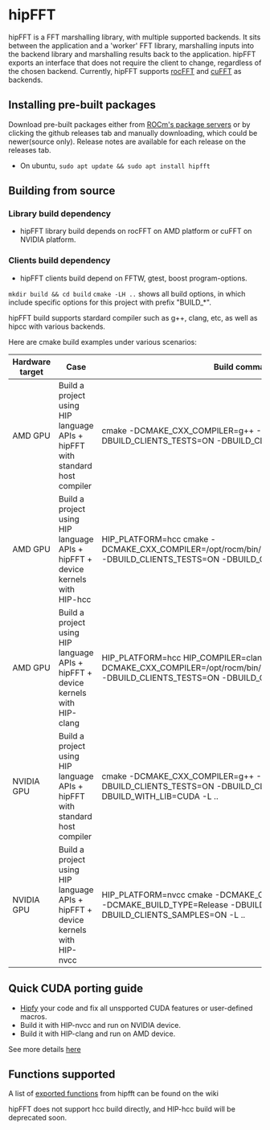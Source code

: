 # hipFFT
hipFFT is a FFT marshalling library, with multiple supported backends.  It sits between the application and a 'worker' FFT library, marshalling inputs into the backend library and marshalling results back to the application.  hipFFT exports an interface that does not require the client to change, regardless of the chosen backend.  Currently, hipFFT supports [rocFFT](https://github.com/ROCmSoftwarePlatform/rocFFT) and [cuFFT](https://developer.nvidia.com/cufft) as backends.

## Installing pre-built packages
Download pre-built packages either from [ROCm's package servers](https://rocm.github.io/install.html#installing-from-amd-rocm-repositories) or by clicking the github releases tab and manually downloading, which could be newer(source only).  Release notes are available for each release on the releases tab.
* On ubuntu, `sudo apt update && sudo apt install hipfft`

## Building from source
### Library build dependency
* hipFFT library build depends on rocFFT on AMD platform or cuFFT on NVIDIA platform.
### Clients build dependency
* hipFFT clients build depend on FFTW, gtest, boost program-options.

`mkdir build && cd build`
`cmake -LH ..`  shows all build options, in which include specific options for this project with prefix "BUILD_*".

hipFFT build supports stardard compiler such as g++, clang, etc, as well as hipcc with various backends.

Here are cmake build examples under various scenarios:

| Hardware target |                     Case                  |                                 Build command line                                   |
| --------------- | ----------------------------------------- | ------------------------------------------------------------------------------------ |
|     AMD GPU     |  Build a project using HIP language APIs + hipFFT with standard host compiler | cmake -DCMAKE_CXX_COMPILER=g++ -DCMAKE_BUILD_TYPE=Release -DBUILD_CLIENTS_TESTS=ON -DBUILD_CLIENTS_SAMPLES=ON -L .. |
|     AMD GPU     |  Build a project using HIP language APIs + hipFFT + device kernels with HIP-hcc| HIP_PLATFORM=hcc cmake  -DCMAKE_CXX_COMPILER=/opt/rocm/bin/hipccDCMAKE_BUILD_TYPE=Release -DBUILD_CLIENTS_TESTS=ON -DBUILD_CLIENTS_SAMPLES=ON -L .. |
|     AMD GPU     |  Build a project using HIP language APIs + hipFFT + device kernels with HIP-clang | HIP_PLATFORM=hcc HIP_COMPILER=clang  cmake  -DCMAKE_CXX_COMPILER=/opt/rocm/bin/hipccDCMAKE_BUILD_TYPE=Release -DBUILD_CLIENTS_TESTS=ON -DBUILD_CLIENTS_SAMPLES=ON -L .. |
|  NVIDIA GPU     |  Build a project using HIP language APIs + hipFFT with standard host compiler | cmake -DCMAKE_CXX_COMPILER=g++  -DCMAKE_BUILD_TYPE=Release -DBUILD_CLIENTS_TESTS=ON -DBUILD_CLIENTS_SAMPLES=ON -DBUILD_WITH_LIB=CUDA -L .. |
|  NVIDIA GPU     |  Build a project using HIP language APIs + hipFFT + device kernels with HIP-nvcc | HIP_PLATFORM=nvcc cmake  -DCMAKE_CXX_COMPILER=/opt/rocm/bin/hipcc  -DCMAKE_BUILD_TYPE=Release -DBUILD_CLIENTS_TESTS=ON -DBUILD_CLIENTS_SAMPLES=ON -L .. |

## Quick CUDA porting guide
* [Hipfy](https://github.com/ROCm-Developer-Tools/HIP/blob/master/hipify-clang) your code and fix all unspported CUDA features or user-defined macros.
* Build it with HIP-nvcc and run on NVIDIA device.
* Build it with HIP-clang and run on AMD device.

See more details [here](https://rocm-documentation.readthedocs.io/en/latest/Programming_Guides/HIP-porting-guide.html "here")

## Functions supported
A list of [exported functions](https://github.com/ROCmSoftwarePlatform/hipFFT/wiki/Exported-functions) from hipfft can be found on the wiki

hipFFT does not support hcc build directly, and HIP-hcc build will be deprecated soon. 

